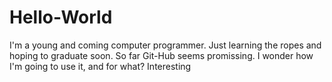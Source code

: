 # Hello-World
I'm a young and coming computer programmer. Just learning the ropes and hoping to graduate soon.
So far Git-Hub seems promissing. I wonder how I'm going to use it, and for what? Interesting

